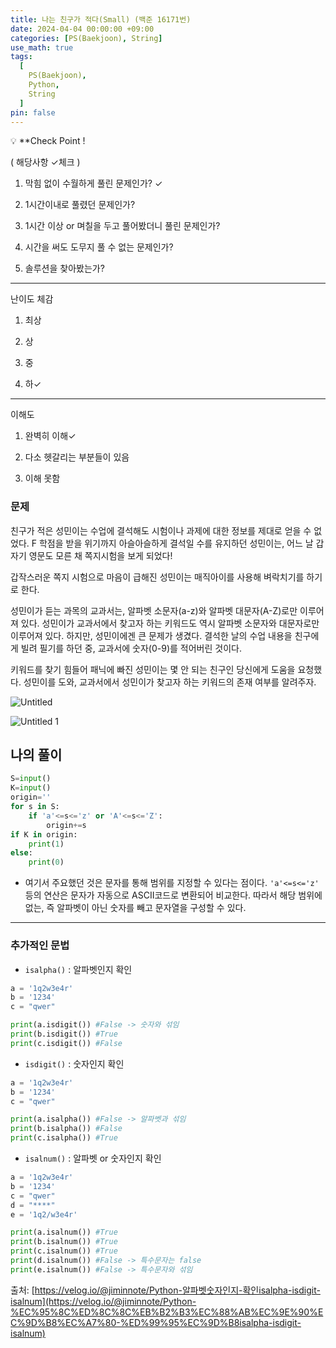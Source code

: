 ```yaml
---
title: 나는 친구가 적다(Small) (백준 16171번)
date: 2024-04-04 00:00:00 +09:00
categories: [PS(Baekjoon), String]
use_math: true
tags:
  [
    PS(Baekjoon),
    Python,
    String
  ]
pin: false
---
```


💡 **Check Point !

( 해당사항 ✓체크 )

1. 막힘 없이 수월하게 풀린 문제인가? ✓

2. 1시간이내로 풀렸던 문제인가?

3. 1시간 이상 or 며칠을 두고 풀어봤더니 풀린 문제인가?

4. 시간을 써도 도무지 풀 수 없는 문제인가?

5. 솔루션을 찾아봤는가?

---

난이도 체감

1. 최상

2. 상

3. 중

4. 하✓

---

이해도

1. 완벽히 이해✓

2. 다소 헷갈리는 부분들이 있음

3. 이해 못함

### 문제

친구가 적은 성민이는 수업에 결석해도 시험이나 과제에 대한 정보를 제대로 얻을 수 없었다. F 학점을 받을 위기까지 아슬아슬하게 결석일 수를 유지하던 성민이는, 어느 날 갑자기 영문도 모른 채 쪽지시험을 보게 되었다!

갑작스러운 쪽지 시험으로 마음이 급해진 성민이는 매직아이를 사용해 벼락치기를 하기로 한다.

성민이가 듣는 과목의 교과서는, 알파벳 소문자(a-z)와 알파벳 대문자(A-Z)로만 이루어져 있다. 성민이가 교과서에서 찾고자 하는 키워드도 역시 알파벳 소문자와 대문자로만 이루어져 있다. 하지만, 성민이에겐 큰 문제가 생겼다. 결석한 날의 수업 내용을 친구에게 빌려 필기를 하던 중, 교과서에 숫자(0-9)를 적어버린 것이다.

키워드를 찾기 힘들어 패닉에 빠진 성민이는 몇 안 되는 친구인 당신에게 도움을 요청했다. 성민이를 도와, 교과서에서 성민이가 찾고자 하는 키워드의 존재 여부를 알려주자.

![Untitled](https://github.com/gihuni99/gihuni99.github.io/assets/90080065/323e3cf1-37d8-4c6c-8d61-ab5e6aa35341)

![Untitled 1](https://github.com/gihuni99/gihuni99.github.io/assets/90080065/963df51a-2781-4ad3-8bb9-cf2247811775)

## 나의 풀이

```python
S=input()
K=input()
origin=''
for s in S:
    if 'a'<=s<='z' or 'A'<=s<='Z':
        origin+=s
if K in origin:
    print(1)
else:
    print(0)
```

- 여기서 주요했던 것은 문자를 통해 범위를 지정할 수 있다는 점이다. `'a'<=s<='z'` 등의 연산은 문자가 자동으로 ASCII코드로 변환되어 비교한다. 따라서 해당 범위에 없는, 즉 알파벳이 아닌 숫자를 빼고 문자열을 구성할 수 있다.

---

### 추가적인 문법

- `isalpha()` : 알파벳인지 확인

```python
a = '1q2w3e4r'
b = '1234'
c = "qwer"

print(a.isdigit()) #False -> 숫자와 섞임
print(b.isdigit()) #True
print(c.isdigit()) #False
```

- `isdigit()` : 숫자인지 확인

```python
a = '1q2w3e4r'
b = '1234'
c = "qwer"

print(a.isalpha()) #False -> 알파벳과 섞임
print(b.isalpha()) #False
print(c.isalpha()) #True
```

- `isalnum()` : 알파벳 or 숫자인지 확인

```python
a = '1q2w3e4r'
b = '1234'
c = "qwer"
d = "****"
e = '1q2/w3e4r'

print(a.isalnum()) #True
print(b.isalnum()) #True
print(c.isalnum()) #True
print(d.isalnum()) #False -> 특수문자는 false
print(e.isalnum()) #False -> 특수문자와 섞임
```

출처: [https://velog.io/@jiminnote/Python-알파벳숫자인지-확인isalpha-isdigit-isalnum](https://velog.io/@jiminnote/Python-%EC%95%8C%ED%8C%8C%EB%B2%B3%EC%88%AB%EC%9E%90%EC%9D%B8%EC%A7%80-%ED%99%95%EC%9D%B8isalpha-isdigit-isalnum)
